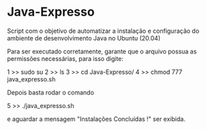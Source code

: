 # Java-Expresso
Script com o objetivo de automatizar a instalação e configuração do ambiente de desenvolvimento Java no Ubuntu (20.04)

Para ser executado corretamente, garante que o arquivo possua as permissões necessárias, para isso digite:

1 >> sudo su
2 >> ls
3 >> cd Java-Expresso/
4 >> chmod 777 java_expresso.sh

Depois basta rodar o comando

5 >> ./java_expresso.sh 

e aguardar a mensagem "Instalações Concluídas !" ser exibida. 
